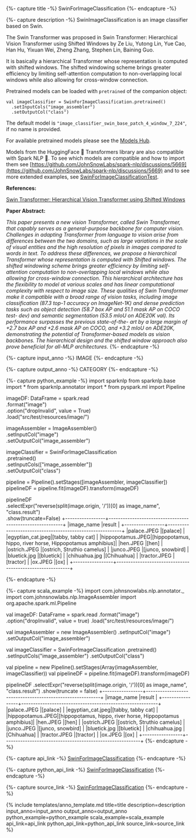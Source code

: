 {%- capture title -%}
SwinForImageClassification
{%- endcapture -%}

{%- capture description -%}
SwinImageClassification is an image classifier based on Swin.

The Swin Transformer was proposed in Swin Transformer: Hierarchical Vision Transformer using
Shifted Windows by Ze Liu, Yutong Lin, Yue Cao, Han Hu, Yixuan Wei, Zheng Zhang, Stephen Lin,
Baining Guo.

It is basically a hierarchical Transformer whose representation is computed with shifted
windows. The shifted windowing scheme brings greater efficiency by limiting self-attention
computation to non-overlapping local windows while also allowing for cross-window connection.

Pretrained models can be loaded with `pretrained` of the companion object:

```
val imageClassifier = SwinForImageClassification.pretrained()
  .setInputCols("image_assembler")
  .setOutputCol("class")
```

The default model is `"image_classifier_swin_base_patch_4_window_7_224"`, if no name is
provided.

For available pretrained models please see the
[Models Hub](https://nlp.johnsnowlabs.com/models?task=Image+Classification).

Models from the HuggingFace 🤗 Transformers library are also compatible with Spark NLP 🚀. To see which models are compatible and how to import them see
[https://github.com/JohnSnowLabs/spark-nlp/discussions/5669](https://github.com/JohnSnowLabs/spark-nlp/discussions/5669) and to see more extended
examples, see
[SwinForImageClassificationTest](https://github.com/JohnSnowLabs/spark-nlp/blob/master/src/test/scala/com/johnsnowlabs/nlp/annotators/cv/SwinForImageClassificationTest.scala).

**References:**

[Swin Transformer: Hierarchical Vision Transformer using Shifted Windows](https://arxiv.org/pdf/2103.14030.pdf)

**Paper Abstract:**

*This paper presents a new vision Transformer, called Swin Transformer, that capably serves
as a general-purpose backbone for computer vision. Challenges in adapting Transformer from
language to vision arise from differences between the two domains, such as large variations in
the scale of visual entities and the high resolution of pixels in images compared to words in
text. To address these differences, we propose a hierarchical Transformer whose representation
is computed with Shifted windows. The shifted windowing scheme brings greater efficiency by
limiting self-attention computation to non-overlapping local windows while also allowing for
cross-window connection. This hierarchical architecture has the flexibility to model at
various scales and has linear computational complexity with respect to image size. These
qualities of Swin Transformer make it compatible with a broad range of vision tasks, including
image classification (87.3 top-1 accuracy on ImageNet-1K) and dense prediction tasks such as
object detection (58.7 box AP and 51.1 mask AP on COCO test- dev) and semantic segmentation
(53.5 mIoU on ADE20K val). Its performance surpasses the previous state-of-the- art by a large
margin of +2.7 box AP and +2.6 mask AP on COCO, and +3.2 mIoU on ADE20K, demonstrating the
potential of Transformer-based models as vision backbones. The hierarchical design and the
shifted window approach also prove beneficial for all-MLP architectures.*
{%- endcapture -%}

{%- capture input_anno -%}
IMAGE
{%- endcapture -%}

{%- capture output_anno -%}
CATEGORY
{%- endcapture -%}

{%- capture python_example -%}
import sparknlp
from sparknlp.base import *
from sparknlp.annotator import *
from pyspark.ml import Pipeline

imageDF: DataFrame = spark.read \
    .format("image") \
    .option("dropInvalid", value = True) \
    .load("src/test/resources/image/")

imageAssembler = ImageAssembler() \
    .setInputCol("image") \
    .setOutputCol("image_assembler")

imageClassifier = SwinForImageClassification \
    .pretrained() \
    .setInputCols(["image_assembler"]) \
    .setOutputCol("class")

pipeline = Pipeline().setStages([imageAssembler, imageClassifier])
pipelineDF = pipeline.fit(imageDF).transform(imageDF)

pipelineDF \
    .selectExpr("reverse(split(image.origin, '/'))[0] as image_name", "class.result") \
    .show(truncate=False)
+-----------------+----------------------------------------------------------+
|image_name       |result                                                    |
+-----------------+----------------------------------------------------------+
|palace.JPEG      |[palace]                                                  |
|egyptian_cat.jpeg|[tabby, tabby cat]                                        |
|hippopotamus.JPEG|[hippopotamus, hippo, river horse, Hippopotamus amphibius]|
|hen.JPEG         |[hen]                                                     |
|ostrich.JPEG     |[ostrich, Struthio camelus]                               |
|junco.JPEG       |[junco, snowbird]                                         |
|bluetick.jpg     |[bluetick]                                                |
|chihuahua.jpg    |[Chihuahua]                                               |
|tractor.JPEG     |[tractor]                                                 |
|ox.JPEG          |[ox]                                                      |
+-----------------+----------------------------------------------------------+

{%- endcapture -%}

{%- capture scala_example -%}
import com.johnsnowlabs.nlp.annotator._
import com.johnsnowlabs.nlp.ImageAssembler
import org.apache.spark.ml.Pipeline

val imageDF: DataFrame = spark.read
  .format("image")
  .option("dropInvalid", value = true)
  .load("src/test/resources/image/")

val imageAssembler = new ImageAssembler()
  .setInputCol("image")
  .setOutputCol("image_assembler")

val imageClassifier = SwinForImageClassification
  .pretrained()
  .setInputCols("image_assembler")
  .setOutputCol("class")

val pipeline = new Pipeline().setStages(Array(imageAssembler, imageClassifier))
val pipelineDF = pipeline.fit(imageDF).transform(imageDF)

pipelineDF
  .selectExpr("reverse(split(image.origin, '/'))[0] as image_name", "class.result")
  .show(truncate = false)
+-----------------+----------------------------------------------------------+
|image_name       |result                                                    |
+-----------------+----------------------------------------------------------+
|palace.JPEG      |[palace]                                                  |
|egyptian_cat.jpeg|[tabby, tabby cat]                                        |
|hippopotamus.JPEG|[hippopotamus, hippo, river horse, Hippopotamus amphibius]|
|hen.JPEG         |[hen]                                                     |
|ostrich.JPEG     |[ostrich, Struthio camelus]                               |
|junco.JPEG       |[junco, snowbird]                                         |
|bluetick.jpg     |[bluetick]                                                |
|chihuahua.jpg    |[Chihuahua]                                               |
|tractor.JPEG     |[tractor]                                                 |
|ox.JPEG          |[ox]                                                      |
+-----------------+----------------------------------------------------------+
{%- endcapture -%}

{%- capture api_link -%}
[SwinForImageClassification](/api/com/johnsnowlabs/nlp/annotators/cv/SwinForImageClassification)
{%- endcapture -%}

{%- capture python_api_link -%}
[SwinForImageClassification](/api/python/reference/autosummary/sparknlp/annotator/cv/swin_for_image_classification/index.html#sparknlp.annotator.cv.swin_for_image_classification.SwinForImageClassification)
{%- endcapture -%}

{%- capture source_link -%}
[SwinForImageClassification](https://github.com/JohnSnowLabs/spark-nlp/tree/master/src/main/scala/com/johnsnowlabs/nlp/annotators/cv/SwinForImageClassification.scala)
{%- endcapture -%}

{% include templates/anno_template.md
title=title
description=description
input_anno=input_anno
output_anno=output_anno
python_example=python_example
scala_example=scala_example
api_link=api_link
python_api_link=python_api_link
source_link=source_link
%}